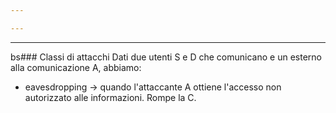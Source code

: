 ```yaml
---

---
```

---
bs### Classi di attacchi
Dati due utenti S e D che comunicano e un esterno alla comunicazione A, abbiamo:
- eavesdropping -> quando l'attaccante A ottiene l'accesso non autorizzato  alle informazioni. Rompe la C.
